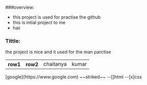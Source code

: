 ###overview:

- this project is used for practise the github
- this is intial project to me 
- haii

<h3>Tittle:</h3>
<p>the project is nice and it used for the man parctise</p>
<table>
<tr>
<th>row1</th>
<th>row2</th>
<td>chaitanya</td>
<td>kumar</td>
</tr>
</table>
[google](https://www.google.com)
~~striked~~
--[]html
--[x]css


